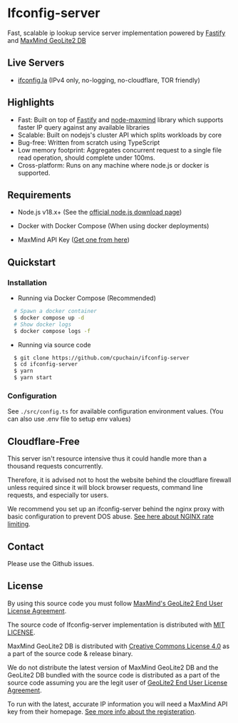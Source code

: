 # Ifconfig-server

Fast, scalable ip lookup service server implementation powered by [Fastify](https://fastify.io/) and [MaxMind GeoLite2 DB](https://dev.maxmind.com/geoip/geolite2-free-geolocation-data)

## Live Servers

- [ifconfig.la](https://ifconfig.la) (IPv4 only, no-logging, no-cloudflare, TOR friendly)

## Highlights

- Fast: Built on top of [Fastify](https://fastify.io/) and [node-maxmind](https://github.com/runk/node-maxmind) library which supports faster IP query against any available libraries
- Scalable: Built on nodejs's cluster API which splits workloads by core
- Bug-free: Written from scratch using TypeScript
- Low memory footprint: Aggregates concurrent request to a single file read operation, should complete under 100ms.
- Cross-platform: Runs on any machine where node.js or docker is supported.

## Requirements

- Node.js v18.x+ (See the [official node.js download page](https://nodejs.org/en/download))

- Docker with Docker Compose (When using docker deployments)

- MaxMind API Key ([Get one from here](https://dev.maxmind.com/geoip/geolite2-free-geolocation-data))

## Quickstart

### Installation

- Running via Docker Compose (Recommended)

```bash
  # Spawn a docker container
  $ docker compose up -d
  # Show docker logs
  $ docker compose logs -f
```

- Running via source code

```bash
  $ git clone https://github.com/cpuchain/ifconfig-server
  $ cd ifconfig-server
  $ yarn
  $ yarn start
```

### Configuration

See `./src/config.ts` for available configuration environment values. (You can also use .env file to setup env values)

## Cloudflare-Free

This server isn't resource intensive thus it could handle more than a thousand requests concurrently.

Therefore, it is advised not to host the website behind the cloudflare firewall unless required since it will block browser requests, command line requests, and especially tor users.

We recommend you set up an ifconfig-server behind the nginx proxy with basic configuration to prevent DOS abuse. [See here about NGINX rate limiting](https://www.nginx.com/blog/rate-limiting-nginx/#Configuring-Basic-Rate-Limiting).

## Contact

Please use the Github issues.

## License

By using this source code you must follow [MaxMind's GeoLite2 End User License Agreement](https://www.maxmind.com/en/geolite2/eula).

The source code of Ifconfig-server implementation is distributed with [MIT LICENSE](./LICENSE).

MaxMind GeoLite2 DB is distributed with [Creative Commons License 4.0](https://creativecommons.org/licenses/by-sa/4.0/) as a part of the source code & release binary.

We do not distribute the latest version of MaxMind GeoLite2 DB and the GeoLite2 DB bundled with the source code is distributed as a part of the source code assuming you are the legit user of [GeoLite2 End User License Agreement](https://www.maxmind.com/en/geolite2/eula).

To run with the latest, accurate IP information you will need a MaxMind API key from their homepage. [See more info about the registeration](https://dev.maxmind.com/geoip/geolite2-free-geolocation-data).